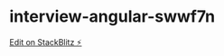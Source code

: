 # interview-angular-swwf7n

[Edit on StackBlitz ⚡️](https://stackblitz.com/edit/interview-angular-swwf7n)